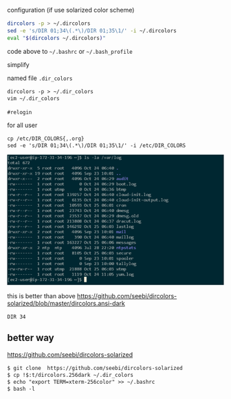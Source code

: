 
configuration (if use solarized color scheme)

```bash
dircolors -p > ~/.dircolors
sed -e 's/DIR 01;34\(.*\)/DIR 01;35\1/' -i ~/.dircolors
eval "$(dircolors ~/.dircolors)"
```

code above to `~/.bashrc` or `~/.bash_profile`



simplify

named file `.dir_colors`
```
dircolors -p > ~/.dir_colors
vim ~/.dir_colors 

#relogin
```

for all user

```
cp /etc/DIR_COLORS{,.org}
sed -e 's/DIR 01;34\(.*\)/DIR 01;35\1/' -i /etc/DIR_COLORS
```

![ls_dircolors](./ls_dircolors.png)


this is better than above
https://github.com/seebi/dircolors-solarized/blob/master/dircolors.ansi-dark
```
DIR 34
```


## better way

https://github.com/seebi/dircolors-solarized

```console
$ git clone  https://github.com/seebi/dircolors-solarized
$ cp !$:t/dircolors.256dark ~/.dir_colors
$ echo "export TERM=xterm-256color" >> ~/.bashrc
$ bash -l
```

```
